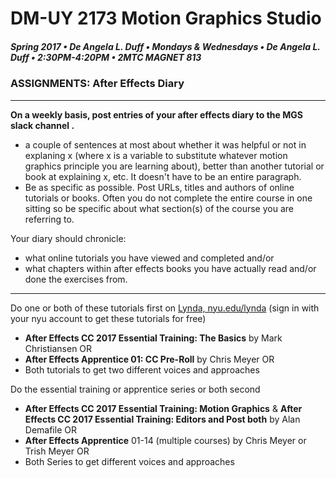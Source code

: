# DM-UY 2173 Motion Graphics Studio

##### Spring 2017 • De Angela L. Duff • Mondays & Wednesdays • De Angela L. Duff • 2:30PM-4:20PM • 2MTC MAGNET 813

### ASSIGNMENTS: After Effects Diary
 ---

**On a weekly basis, post entries of your after effects diary to the MGS slack channel .** 
* a couple of sentences at most about whether it was helpful or not in explaning x (where x is a variable to substitute whatever motion graphics principle you are learning about), better than another tutorial or book at explaining x, etc. It doesn't have to be an entire paragraph.
* Be as specific as possible. Post URLs, titles and authors of online tutorials or books. Often you do not complete the entire course in one sitting so be specific about what section(s) of the course you are referring to.

Your diary should chronicle: 
* what online tutorials you have viewed and completed and/or 
* what chapters within after effects books you have actually read and/or done the exercises from.

---
Do one or both of these tutorials first on [Lynda, nyu.edu/lynda](http://nyu.edu/lynda) (sign in with your nyu account to get these tutorials for free)
* **After Effects CC 2017 Essential Training: The Basics** by Mark Christiansen OR 
* **After Effects Apprentice 01: CC Pre-Roll** by Chris Meyer OR 
* Both tutorials to get two different voices and approaches

Do the essential training or apprentice series or both second
* **After Effects CC 2017 Essential Training: Motion Graphics** &amp; **After Effects CC 2017 Essential Training: Editors and Post both** by Alan Demafile OR 
* **After Effects Apprentice** 01-14 (multiple courses) by Chris Meyer or Trish Meyer OR 
* Both Series to get different voices and approaches

